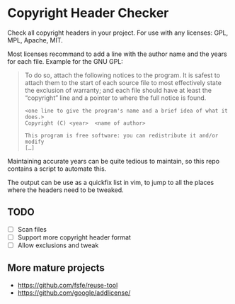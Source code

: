 # Copyright Header Checker

Check all copyright headers in your project. For use with any licenses: GPL, MPL, Apache, MIT.

Most licenses recommand to add a line with the author name and the years for each file. Example for the GNU GPL:


> To do so, attach the following notices to the program. It is safest to attach them to the start of each source file to most effectively state the exclusion of warranty; and each file should have at least the “copyright” line and a pointer to where the full notice is found.
>
>     <one line to give the program's name and a brief idea of what it does.>
>     Copyright (C) <year>  <name of author>
>
>     This program is free software: you can redistribute it and/or modify
>     […]

Maintaining accurate years can be quite tedious to maintain, so this repo contains a script to automate this.

The output can be use as a quickfix list in vim, to jump to all the places where the headers need to be tweaked.

## TODO

- [ ] Scan files
- [ ] Support more copyright header format
- [ ] Allow exclusions and tweak

## More mature projects

* https://github.com/fsfe/reuse-tool
* https://github.com/google/addlicense/
